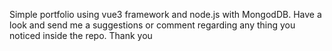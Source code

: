 Simple portfolio using vue3 framework and node.js with MongodDB. Have a look and send me a suggestions or comment regarding any thing you noticed inside the repo. Thank you
